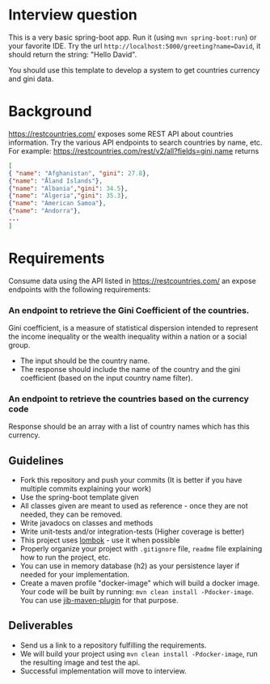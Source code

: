 Interview question
==================


This is a very basic spring-boot app. Run it (using `mvn spring-boot:run`) or your favorite IDE.
Try the url `http://localhost:5000/greeting?name=David`, it should return the string: "Hello David".

You should use this template to develop a system to get countries currency and gini data.

# Background
https://restcountries.com/ exposes some REST API about countries information.
Try the various API endpoints to search countries by name, etc.
For example:
https://restcountries.com/rest/v2/all?fields=gini,name
returns
```json
[
{ "name": "Afghanistan", "gini": 27.8},
{"name": "Åland Islands"},
{"name": "Albania","gini": 34.5},
{"name": "Algeria","gini": 35.3},
{"name": "American Samoa"},
{"name": "Andorra"},
...
]
```

# Requirements
Consume data using the API listed in https://restcountries.com/ an expose endpoints with the following requirements:

### An endpoint to retrieve the Gini Coefficient of the countries. 
Gini coefficient, is a measure of statistical dispersion intended to represent the income inequality or the wealth inequality within a nation or a social group.
- The input should be the country name. 
- The response should include the name of the country and the gini coefficient (based on the input country name filter).

### An endpoint to retrieve the countries based on the currency code
Response should be an array with a list of country names which has this currency. 

## Guidelines
* Fork this repository and push your commits (It is better if you have  multiple commits explaining your work)
* Use the spring-boot template given
* All classes given are meant to used as reference - once they are not needed, they can be removed.
* Write javadocs on classes and methods
* Write unit-tests and/or integration-tests (Higher coverage is better)
* This project uses [lombok](https://projectlombok.org/) - use it when possible
* Properly organize your project with `.gitignore` file, `readme` file explaining how to run the project, etc.
* You can use in memory database (h2) as your persistence layer if needed for your implementation.
* Create a maven profile "docker-image" which will build a docker image. Your code will be built by running: `mvn clean install -Pdocker-image`. You can use [jib-maven-plugin](https://github.com/GoogleContainerTools/jib/tree/master/jib-maven-plugin) for that purpose. 

## Deliverables
* Send us a link to a repository fulfilling the requirements.
* We will build your project using `mvn clean install -Pdocker-image`, run the resulting image and test the api.
* Successful implementation will move to interview.
